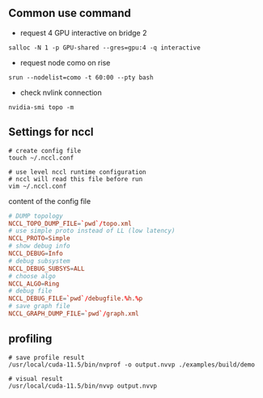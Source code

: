 ## Common use command

* request 4 GPU interactive on bridge 2
```shell
salloc -N 1 -p GPU-shared --gres=gpu:4 -q interactive
```

* request node como on rise
```shell
srun --nodelist=como -t 60:00 --pty bash
```

* check nvlink connection
```shell
nvidia-smi topo -m
```

## Settings for nccl

```shell
# create config file
touch ~/.nccl.conf

# use level nccl runtime configuration
# nccl will read this file before run
vim ~/.nccl.conf
```

content of the config file
```conf
# DUMP topology
NCCL_TOPO_DUMP_FILE=`pwd`/topo.xml
# use simple proto instead of LL (low latency)
NCCL_PROTO=Simple
# show debug info
NCCL_DEBUG=Info
# debug subsystem
NCCL_DEBUG_SUBSYS=ALL
# choose algo
NCCL_ALGO=Ring
# debug file
NCCL_DEBUG_FILE=`pwd`/debugfile.%h.%p
# save graph file
NCCL_GRAPH_DUMP_FILE=`pwd`/graph.xml
```

## profiling
```shell
# save profile result
/usr/local/cuda-11.5/bin/nvprof -o output.nvvp ./examples/build/demo

# visual result
/usr/local/cuda-11.5/bin/nvvp output.nvvp
```